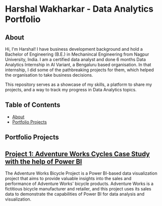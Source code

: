 # Harshal Wakharkar - Data Analytics Portfolio

## About
Hi, I'm Harshal! I have business development background and hold a Bachelor of Engineering (B.E.) in Mechanincal Engineering from Nagpur University, India. I am a certified data analyst and done 6 months Data Analytics Internship in AI Variant, a Bengaluru based organisation. In that internship, I did some of the pathbreaking projects for them, which helped the organisation to take business decisions. 

This repository serves as a showcase of my skills, a platform to share my projects, and a way to track my progress in Data Analytics topics.

## Table of Contents
- [About](#about)
- [Portfolio Projects](#portfolio-projects)

## Portfolio Projects

## [Project 1: Adventure Works Cycles Case Study with the help of Power BI](https://github.com/hwakharkar/Data-Analytics-Projects/tree/826fbf69c3832ab97fa724fc6ab2f58a1349cc6a/Adventure%20Works)

The Adventure Works Bicycle Project is a Power BI-based data visualization project that aims to provide valuable insights into the sales and performance of Adventure Works' bicycle products. Adventure Works is a fictitious bicycle manufacturer and retailer, and this project uses its sales data to demonstrate the capabilities of Power BI for data analysis and visualization.

